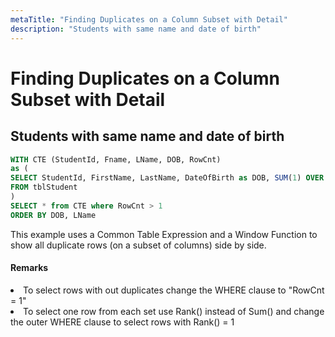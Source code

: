 ```yaml
---
metaTitle: "Finding Duplicates on a Column Subset with Detail"
description: "Students with same name and date of birth"
---
```


# Finding Duplicates on a Column Subset with Detail



## Students with same name and date of birth


```sql
WITH CTE (StudentId, Fname, LName, DOB, RowCnt)
as (
SELECT StudentId, FirstName, LastName, DateOfBirth as DOB, SUM(1) OVER (Partition By FirstName, LastName, DateOfBirth) as RowCnt
FROM tblStudent
)
SELECT * from CTE where RowCnt > 1
ORDER BY DOB, LName

```

This example uses a Common Table Expression and a Window Function to show all duplicate rows (on a subset of columns) side by side.



#### Remarks


<li>
To select rows with out duplicates change the WHERE clause to "RowCnt = 1"
</li>
<li>
To select one row from each set use Rank() instead of Sum() and change the outer WHERE clause to select rows with Rank() = 1
</li>

